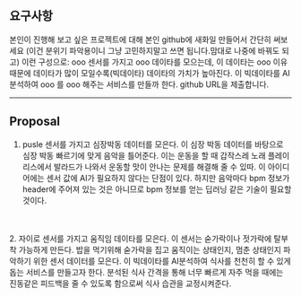 ## 요구사항
본인이 진행해 보고 싶은 프로젝트에 대해 본인 github에 새화일 만들어서 간단히 써보세요 (이건 분위기 파악용이니 그냥 고민하지말고 쓰면 됩니다.맘대로 나중에 바꿔도 되고) 이런 구성으로: ooo 센서를 가지고 ooo 데이타를 모으는데, 이 데이타는 ooo 이유때문에 데이타가 많이 모일수록(빅데이타) 데이타의 가치가 높아진다. 이 빅데이타를 AI분석하여 ooo 를 ooo 해주는 서비스를 만들까 한다. github URL을 제출합니다. 

---

## Proposal
1. pusle 센서를 가지고 심장박동 데이터를 모은다. 이 심장 박동 데이터를 바탕으로 심장 박동 빠르기에 맞게 음악을 틀어준다. 이는 운동을 할 때 갑작스레 노래 플레이 리스에서 발라드가 나와서 운동할 맛이 안나는 문제를 해결해 줄 수 있따. 이 아이디어에는 센서 값에 AI가 필요하지 않다는 단점이 있다. 하지만 음악마다 bpm 정보가 header에 주어져 있는 것은 아니므로 bpm 정보를 얻는 딥러닝 같은 기술이 필요할 것이다.
<br/>
<br/>
2. 자이로 센서를 가지고 움직임 데이타를 모은다. 이 센서는 숟가락이나 젓가락에 탈부착 가능하게 만든다. 밥을 먹기위해 숟가락을 집고 움직이는 상태인지, 멈춘 상태인지 파악하기 위한 센서 데이터를 모은다. 이 빅데이타를 AI분석하여 식사를 천천히 할 수 있게 돕는 서비스를 만들고자 한다. 분석된 식사 간격을 통해 너무 빠르게 자주 먹을 때에는 진동같은 피드백을 줄 수 있도록 함으로써 식사 습관을 교정시켜준다.